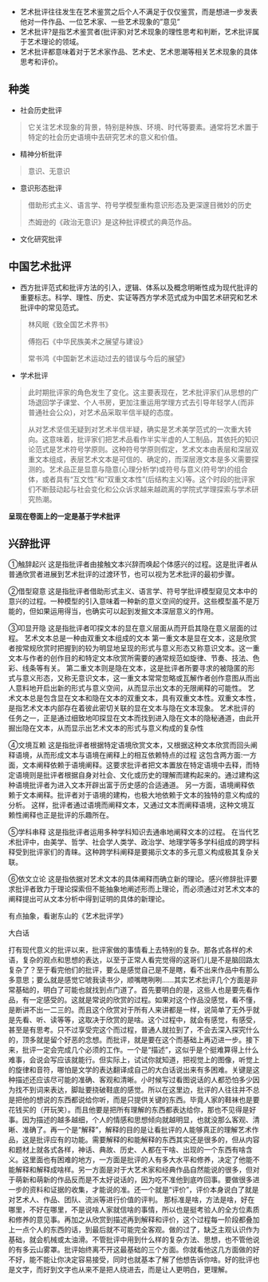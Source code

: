 - 艺术批评往往发生在艺术鉴赏之后个人不满足于仅仅鉴赏，而是想进一步发表他对一件作品、一位艺术家、一些艺术现象的”意见”
- 艺术批评?是指艺术鉴赏者(批评家)对艺术现象的理性思考和判断，艺术批评属于艺术理论的领域。
- 艺术批评都意味着对于艺术家作品、艺术史、艺术思潮等相关艺术现象的具体思考和评价。
## 种类
- 社会历史批评
> 它关注艺术现象的背景，特别是种族、环境、时代等要素。通常将艺术置于特定的社会历史语境中去研究艺术的意义和价值。
- 精神分析批评
> 意识、无意识
- 意识形态批评
> 借助形式主义、语言学、符号学模型重构意识形态及更深邃目微妙的历史
> 
> 杰姆逊的《政治无意识》是这种批评模式的典范作品。
- 文化研究批评

## 中国艺术批评
- 西方批评范式和批评方法的引入，逻辑、体系以及概念明晰性成为现代批评的重要标志。科学、理性、历史、实证等西方学术范式成为中国艺术研究和艺术批评中的常见范式。
> 林风眠《致全国艺术界书》
>
> 傅抱石《中华民族美术之展望与建设》
>
> 常书鸿《中国新艺术运动过去的错误与今后的展望》

- 学术批评
> 此时期批评家的角色发生了变化。这主要表现在，艺术批评家们从思想的广场退回学子课堂、个人书房，更加注重运用学理方式去引导年轻学人(而非普通社会公众)，对艺术品采取半信半疑的态度。
>
> 从对艺术坚信无疑到对艺术半信半疑，确实是艺术美学范式的一次重大转向。这意味着，批评家们把艺术品看作半实半虚的人工制品，其依托的知识论范式是艺术符号学原则。这种符号学原则假定，艺术文本由表层和深层双重文本组成，表层艺术文本是可信的、确定的，而深层港文本是多义需要探测的。艺术品正是显意与隐意(心理分析学)或符号与意义(符号学)的组合体，或者具有“互文性”和”双重文本性”(后结构主义)等。这个时段的批评家们不断鼓动起与社会变化和公众诉求越来越疏离的学院式学理探索与学术研究热潮。

**呈现在卷面上的一定是基于学术批评**

## 兴辞批评
➀触辞起兴
这是指批评者由接触文本兴辞而唤起个体感兴的过程。这是批评者从普通欣赏者进展到艺术批评的过渡环节，也可以视为艺术批评的最初步骤。

②借型窥意
这是指批评者借助形式主义、语言学、符号学批评模型窥见文本中的意兴的过程。一种模型的引入意味着一种新的意义空间的绽开。这些模型虽不是万能的，但如果运用得当，也确实可以起到发掘文本深层意义的作用。

③叩显开隐
这是指批评者叩探文本的显在意义层面从而开启其隐在意义层面的过程。
艺术文本总是一种由双重文本组成的文本
第一重文本是显在文本，这是欣赏者按常规欣赏时把握到的较为明显地呈现的形式与意义形态又称意识文本。这一重文本与作者的创作目的和特定文本欣赏所需要的通常规范如旋律、节奏、技法、色彩、线条等有关。
第二重文本则是隐在文本，这是批评者所要寻求的被隐匿的形式与意义形态，又称无意识文本，这一重文本常常忽略或瓦解作者创作意图从而出人意料地开启出新的形式与意义空间，从而显示出文本的无限阐释的可能性。
艺术文本总是包含显在文本和隐在文本的双重文本，具有双重文本性。双重文本性，是指艺术文本内部存在着彼此密切关联的显在文本与隐在文本现象。
艺术批评的任务之一，正是通过细致地叩探显在文本而找到进入隐在文本的隐秘通道，由此开掘出隐在文本，从而显示出艺术文本的形式与意义构成的复杂性

④文境互赖
这是指批评者根据特定语境欣赏文本，又根据这种文本欣赏而回头阐释语境，从而形成文本与语境在阐释上的相互依赖特点的过程
这包含两方面:一方面，文本阐释依赖于语境阐释。这要求批评者把文本置放在特定语境中去释，而特定语境则是批评者根据自身对社会、文化或历史的理解而建构起来的。通过建构这种语境批评者为进入文本开辟出富于历史感的合适通道。
另一方面，语境阐释依赖于文本阐释。批评者对于语境的建构，也极大地依赖于文本的独特的意义构成的分析。
这样，批评者通过语境而阐释文本，又通过文本而阐释语境，这种文境互赖性阐释也正是批评的乐趣所在。

⑤学科串释
这是指批评者运用多种学科知识去通串地阐释文本的过程。
在当代艺术批评中，由美学、哲学、社会学人类学、政治学、地理学等多学科组成的跨学科释受到批评家们的青睐。这种跨学科阐释是要揭示文本的多元意义构成极其复杂关联。

⑥依文立论
这是指依据对艺术文本的具体阐释而确立新的理论。感兴修辞批评要求批评者致力于理论探索但不能抽象地阐述形而上理论，而必须通过对艺术文本的阐释提出可从文本分析中得到证明的具体的新理论。

有点抽象，看谢东山的《艺术批评学》

大白话

打有现代意义的批评以来，批评家做的事情看上去特别的复杂。那各式各样的术语，复杂的观点和思想的表达，以至于正常人看完觉得的这哥们儿是不是脑回路太复杂了？至于看完他们的批评，要么是感觉自己是不是瞎，看不出来作品中有那么多意思；要么就是感觉它唬我读书少，顺嘴瞎咧咧……其实艺术批评几个方面是非常基础的，明白了可能也就找到点门道了。首先要明白的是，这些人也是要先看作品，有一定感受的。这就是常说的欣赏的过程。如果对这个作品没感觉，看不懂，是断讲不出一二三的。而且这个欣赏对于所有人来讲都是一样，说简单了无外乎就是先看、听、读等等，这取决于欣赏的是啥。这个过程中，就会有感觉，有感受，甚至是有思考。只不过享受完这个而过程，普通人就拉到了，不会去深入探究什么的，顶多就是留个好恶的念想。而批评，就是要在这个而基础上再迈进一步。接下来，批评一定会完成几个必须的工作。一个是“描述”，这似乎是个挺难算得上什么难事，会说会写应该就能行。但实际上，试试你就知道，把视觉上的图像，听觉上的旋律和音符，哪怕是文学的表达翻译成自己的大白话说出来有多困难。关键是这种描述还应该尽可能的准确、客观和清晰。小时候写过看图说话的人都恐怕多少因为找不到词来表达，脚趾要挠破鞋底的感觉。所以在这里边，批评的人往往并不总是把他的想说的东西都说给你听，而是只提供关键的东西。毕竟人家的鞋袜也是要花钱买的（开玩笑）。而且他要是把所有理解的东西都表达给你，那也不见得是好事。因为描述的越多越细，个人的情感和思想倾向就越明显，也就没那么客观、清晰、准确了。再一个是“解释”，解释的目的是让看批评的人能够真正的理解艺术作品，这是批评应有的功能。需要解释的和能解释的东西其实还是很多的，但从内容和题材上就各式各样，神话、典故、历史、人都在干啥、出现的一个东西有啥含义。这里面也有困难的地方，一方面是批评的人有多大水平和修养，决定了他能不能解释和解释成啥样。另一方面是对于大艺术家和经典作品自然能说的很多，但对于萌新和萌新的作品反而是不太好说话的，因为吃不准他到底咋回事。要做很多进一步的资料和证据的收集，才能说的准。还一个就是“评价”，评价本身说白了就是对艺术人、作品、团队、流派等进行价值的评判。 那标准是啥，方法是啥，好在哪里，不好在哪里，不是说啥人家就信啥的事情，所以也是挺考验人的全方位素质和修养的意见事。再加之从欣赏到描述再到解释和评价，这个过程每一阶段都叠加上一点个人的东西的话，到最后就不可能完全客观。做的过了，缺乏主观认识作为基础，就会机械或太油滑。不管批评中用到什么样的复杂方法、思想，也不管他说的有多云山雾罩。批评始终离不开这最基础的三个方面。你就看他这几方面做的好不好，能不能让你决定容易接受，同时也就基本了解了他想告诉你啥。好的批评也是文字，而好到文字也从来不是把人绕进去，而是让人更明白，更理解。
